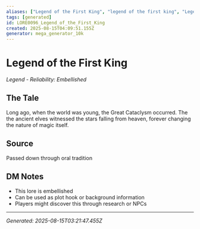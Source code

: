 ```yaml
---
aliases: ["Legend of the First King", "legend of the first king", "Legend of First King", "King First the of Legend"]
tags: [generated]
id: LORE0096_Legend_of_the_First_King
created: 2025-08-15T04:09:51.155Z
generator: mega_generator_10k
---
```

# Legend of the First King

*Legend - Reliability: Embellished*

## The Tale
Long ago, when the world was young, the Great Cataclysm occurred. The the ancient elves witnessed the stars falling from heaven, forever changing the nature of magic itself.

## Source
Passed down through oral tradition

## DM Notes
- This lore is embellished
- Can be used as plot hook or background information
- Players might discover this through research or NPCs

---
*Generated: 2025-08-15T03:21:47.455Z*
